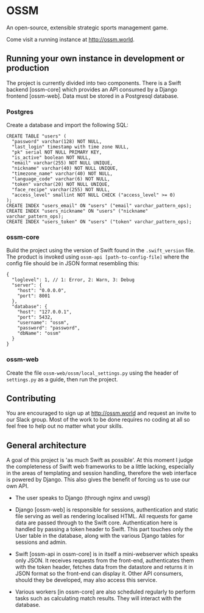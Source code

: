 # OSSM

An open-source, extensible strategic sports management game.

Come visit a running instance at http://ossm.world.

## Running your own instance in development or production

The project is currently divided into two components. There is a Swift backend
[ossm-core] which provides an API consumed by a Django frontend [ossm-web]. Data
must be stored in a Postgresql database.

### Postgres

Create a database and import the following SQL:

    CREATE TABLE "users" (
      "password" varchar(128) NOT NULL,
      "last_login" timestamp with time zone NULL,
      "pk" serial NOT NULL PRIMARY KEY,
      "is_active" boolean NOT NULL,
      "email" varchar(255) NOT NULL UNIQUE,
      "nickname" varchar(40) NOT NULL UNIQUE,
      "timezone_name" varchar(40) NOT NULL,
      "language_code" varchar(6) NOT NULL,
      "token" varchar(20) NOT NULL UNIQUE,
      "face_recipe" varchar(255) NOT NULL,
      "access_level" smallint NOT NULL CHECK ("access_level" >= 0)
    );
    CREATE INDEX "users_email" ON "users" ("email" varchar_pattern_ops);
    CREATE INDEX "users_nickname" ON "users" ("nickname" varchar_pattern_ops);
    CREATE INDEX "users_token" ON "users" ("token" varchar_pattern_ops);

### ossm-core

Build the project using the version of Swift found in the ``.swift_version``
file. The product is invoked using ``ossm-api [path-to-config-file]`` where the
config file should be in JSON format resembling this:

    {
      "loglevel": 1, // 1: Error, 2: Warn, 3: Debug
      "server": {
        "host": "0.0.0.0",
        "port": 8001
      },
      "database": {
        "host": "127.0.0.1",
        "port": 5432,
        "username": "ossm",
        "password": "password",
        "dbName": "ossm"
      }
    }

### ossm-web

Create the file ``ossm-web/ossm/local_settings.py`` using the header of
``settings.py`` as a guide, then run the project.
    
## Contributing

You are encouraged to sign up at http://ossm.world and request an invite to our
Slack group. Most of the work to be done requires no coding at all so feel free
to help out no matter what your skills.

## General architecture

A goal of this project is 'as much Swift as possible'. At this moment I judge
the completeness of Swift web frameworks to be a little lacking, especially in
the areas of templating and session handling, therefore the web interface is
powered by Django. This also gives the benefit of forcing us to use our own
API.

* The user speaks to Django (through nginx and uwsgi)

* Django [ossm-web] is responsible for sessions, authentication and static file
  serving as well as rendering localised HTML.
  All requests for game data are passed through to the Swift core.
  Authentication here is handled by passing a token header to Swift. This part
  touches only the User table in the database, along with the various Django
  tables for sessions and admin.

* Swift [ossm-api in ossm-core] is in itself a mini-webserver which speaks only
  JSON. It receives requests from the front-end, authenticates them with the
  token header, fetches data from the datastore and returns it in JSON format so
  the front-end can display it. Other API consumers, should they be developed,
  may also access this service.
  
* Various workers [in ossm-core] are also scheduled regularly to perform tasks
  such as calculating match results. They will interact with the database.

